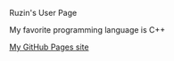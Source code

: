 Ruzin's User Page

My favorite programming language is C++

[My GitHub Pages site](https://evgenii-ruzin.github.io/)